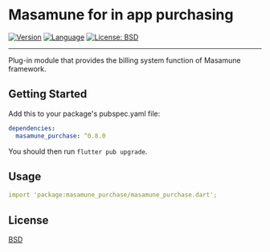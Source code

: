 # Masamune for in app purchasing

[![Version](https://img.shields.io/badge/version-0.8.1-blue.svg)](https://mathru.net)
[![Language](https://img.shields.io/badge/language-dart-blue.svg)](https://dart.dev/)
[![License: BSD](https://img.shields.io/badge/license-BSD-purple.svg)](https://opensource.org/licenses/BSD-3-Clause)

---------------------------------------

Plug-in module that provides the billing system function of Masamune framework.

## Getting Started

Add this to your package's pubspec.yaml file:
```yaml
dependencies:
  masamune_purchase: ^0.8.0
```
You should then run `flutter pub upgrade`.

## Usage

```yaml
import 'package:masamune_purchase/masamune_purchase.dart';
```

## License

[BSD](LICENSE)
